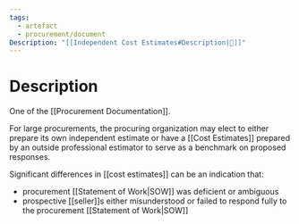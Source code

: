 ```yaml
---
tags:
  - artefact
  - procurement/document
Description: "[[Independent Cost Estimates#Description|📝]]"
---
```

# Description
One of the [[Procurement Documentation]].

For large procurements, the procuring organization may elect to either prepare its own independent estimate or have a [[Cost Estimates]] prepared by an outside professional estimator to serve as a benchmark on proposed responses.

Significant differences in [[cost estimates]] can be an indication that:
- procurement [[Statement of Work|SOW]] was deficient or ambiguous
- prospective [[seller]]s either misunderstood or failed to respond fully to the procurement [[Statement of Work|SOW]]